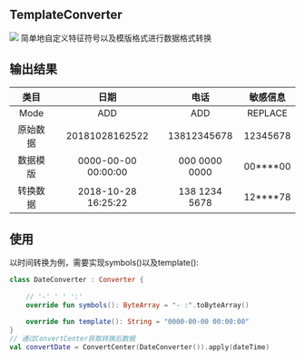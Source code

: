 ## TemplateConverter
[![](https://jitpack.io/v/XingdongYu/TemplateConverter.svg)](https://jitpack.io/#XingdongYu/TemplateConverter)
简单地自定义特征符号以及模版格式进行数据格式转换

输出结果
----
|类目|日期|电话|敏感信息|
|:-:|:-:|:-:|:-:|
|Mode|ADD|ADD|REPLACE|
|原始数据|20181028162522|13812345678|12345678|
|数据模版|0000-00-00 00:00:00|000 0000 0000|00\*\*\*\*00|
|转换数据|2018-10-28 16:25:22|138 1234 5678|12\*\*\*\*78|

使用
---
以时间转换为例，需要实现symbols()以及template():
```kotlin
class DateConverter : Converter {
    
    // '-' ' ' ':'
    override fun symbols(): ByteArray = "- :".toByteArray()

    override fun template(): String = "0000-00-00 00:00:00"
}
// 通过ConvertCenter获取转换后数据
val convertDate = ConvertCenter(DateConverter()).apply(dateTime)
```
